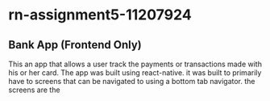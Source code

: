 # rn-assignment5-11207924

## Bank App (Frontend Only)

This an app that allows a user track the payments or transactions made with his or her card.
The app was built using react-native. it was built to primarily have to screens that can be navigated to using a bottom tab navigator. the screens are the 